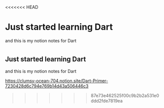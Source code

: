 <<<<<<< HEAD
# Just started learning Dart

and this is my notion notes for Dart

[](https://clumsy-ocean-704.notion.site/Dart-Primer-7230428d6c794e769b14d43a506446c3)
=======
## Just started learning Dart

and this is my notion notes for Dart

https://clumsy-ocean-704.notion.site/Dart-Primer-7230428d6c794e769b14d43a506446c3
>>>>>>> 87e73e462525f00c9b2b2a531e0ddd2fde7819ea
